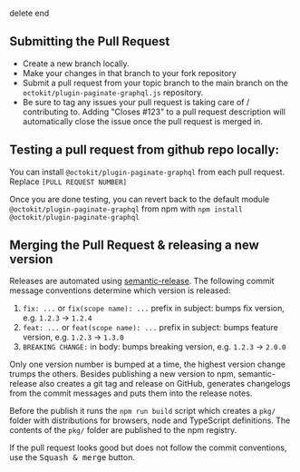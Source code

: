 delete
end
























































































## Submitting the Pull Request

- Create a new branch locally.
- Make your changes in that branch to your fork repository
- Submit a pull request from your topic branch to the main branch on the `octokit/plugin-paginate-graphql.js` repository.
- Be sure to tag any issues your pull request is taking care of / contributing to. Adding "Closes #123" to a pull request description will automatically close the issue once the pull request is merged in.

## Testing a pull request from github repo locally:

You can install `@octokit/plugin-paginate-graphql` from each pull request. Replace `[PULL REQUEST NUMBER]`

Once you are done testing, you can revert back to the default module `@octokit/plugin-paginate-graphql` from npm with `npm install @octokit/plugin-paginate-graphql`

## Merging the Pull Request & releasing a new version

Releases are automated using [semantic-release](https://github.com/semantic-release/semantic-release).
The following commit message conventions determine which version is released:

1. `fix: ...` or `fix(scope name): ...` prefix in subject: bumps fix version, e.g. `1.2.3` → `1.2.4`
2. `feat: ...` or `feat(scope name): ...` prefix in subject: bumps feature version, e.g. `1.2.3` → `1.3.0`
3. `BREAKING CHANGE:` in body: bumps breaking version, e.g. `1.2.3` → `2.0.0`

Only one version number is bumped at a time, the highest version change trumps the others.
Besides publishing a new version to npm, semantic-release also creates a git tag and release
on GitHub, generates changelogs from the commit messages and puts them into the release notes.

Before the publish it runs the `npm run build` script which creates a `pkg/` folder with distributions for browsers, node and TypeScript definitions. The contents of the `pkg/` folder are published to the npm registry.

If the pull request looks good but does not follow the commit conventions, use the <kbd>Squash & merge</kbd> button.
